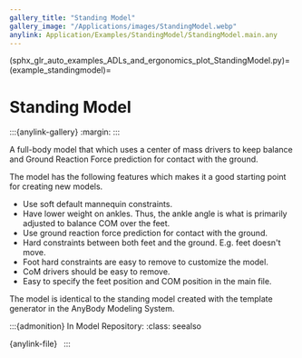 ```yaml
---
gallery_title: "Standing Model"
gallery_image: "/Applications/images/StandingModel.webp"
anylink: Application/Examples/StandingModel/StandingModel.main.any
---
```


(sphx_glr_auto_examples_ADLs_and_ergonomics_plot_StandingModel.py)=
(example_standingmodel)=
# Standing Model

:::{anylink-gallery}
:margin:
:::

A full-body model that which uses a center of mass drivers to keep balance and Ground Reaction Force prediction for contact with the ground.

The model has the following features which makes it a good starting point for creating new models.

- Use soft default mannequin constraints.
- Have lower weight on ankles. Thus, the ankle angle is what is primarily adjusted to balance COM over the feet.
- Use ground reaction force prediction for contact with the ground.
- Hard constraints between both feet and the ground. E.g. feet doesn't move.
- Foot hard constraints are easy to remove to customize the model.
- CoM drivers should be easy to remove.
- Easy to specify the feet position and COM position in the main file.

The model is identical to the standing model created with the  template generator in the AnyBody Modeling System.


:::{admonition} In Model Repository:
:class: seealso

{anylink-file}` `
:::

